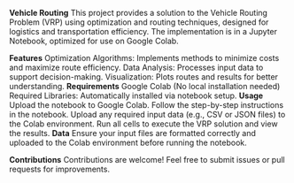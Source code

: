 **Vehicle Routing**
This project provides a solution to the Vehicle Routing Problem (VRP) using optimization and routing techniques, designed for logistics and transportation efficiency. The implementation is in a Jupyter Notebook, optimized for use on Google Colab.

**Features**
Optimization Algorithms: Implements methods to minimize costs and maximize route efficiency.
Data Analysis: Processes input data to support decision-making.
Visualization: Plots routes and results for better understanding.
**Requirements**
Google Colab (No local installation needed)
Required Libraries: Automatically installed via notebook setup.
**Usage**
Upload the notebook to Google Colab.
Follow the step-by-step instructions in the notebook.
Upload any required input data (e.g., CSV or JSON files) to the Colab environment.
Run all cells to execute the VRP solution and view the results.
**Data**
Ensure your input files are formatted correctly and uploaded to the Colab environment before running the notebook.

**Contributions**
Contributions are welcome! Feel free to submit issues or pull requests for improvements.

